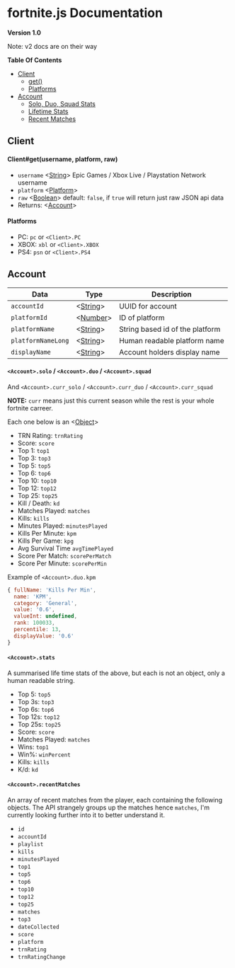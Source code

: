 # fortnite.js Documentation
**Version 1.0**

Note: v2 docs are on their way

**Table Of Contents**
- [Client](#Client)
    * [get()](#clientgetusernameplatformraw)
    * [Platforms](#platforms)
- [Account](#Account)
    * [Solo, Duo, Squad Stats](#accountsoloaccountduoaccountsquad)
    * [Lifetime Stats](#accountstats)
    * [Recent Matches](#accountrecentmatches)

## Client

#### Client#get(username, platform, raw)
- `username` <[String]> Epic Games / Xbox Live / Playstation Network username
- `platform` <[Platform]>
- `raw` <[Boolean]> default: `false`, if `true` will return just raw JSON api data
- Returns: <[Account]>

#### Platforms
- PC: `pc` or `<Client>.PC`
- XBOX: `xbl` or `<Client>.XBOX`
- PS4: `psn` or `<Client>.PS4`

## Account

| Data               | Type       | Description                     |
|--------------------|------------|---------------------------------|
| `accountId`        | <[String]> | UUID for account                |
| `platformId`       | <[Number]> | ID of platform                  |
| `platformName`     | <[String]> | String based id of the platform |
| `platformNameLong` | <[String]> | Human readable platform name    |
| `displayName`      | <[String]> | Account holders display name    |

#### `<Account>.solo` / `<Account>.duo` / `<Account>.squad`
And `<Account>.curr_solo` / `<Account>.curr_duo` / `<Account>.curr_squad`

**NOTE:** `curr` means just this current season while the rest is your whole fortnite carreer.

Each one below is an <[Object]>
- TRN Rating: `trnRating`
- Score: `score` 
- Top 1: `top1` 
- Top 3: `top3` 
- Top 5: `top5` 
- Top 6: `top6` 
- Top 10: `top10` 
- Top 12: `top12` 
- Top 25: `top25` 
- Kill / Death: `kd` 
- Matches Played: `matches` 
- Kills: `kills` 
- Minutes Played: `minutesPlayed` 
- Kills Per Minute: `kpm` 
- Kills Per Game: `kpg` 
- Avg Survival Time `avgTimePlayed` 
- Score Per Match: `scorePerMatch` 
- Score Per Minute: `scorePerMin`

Example of `<Account>.duo.kpm`
```js
{ fullName: 'Kills Per Min',
  name: 'KPM',
  category: 'General',
  value: '0.6',
  valueInt: undefined,
  rank: 100033,
  percentile: 13,
  displayValue: '0.6'
}
```

#### `<Account>.stats`
A summarised life time stats of the above, but each is not an object, only a human readable string.
- Top 5: `top5`
- Top 3s: `top3` 
- Top 6s: `top6`
- Top 12s: `top12`
- Top 25s: `top25`
- Score: `score`
- Matches Played: `matches`
- Wins: `top1`
- Win%: `winPercent`
- Kills: `kills`
- K/d: `kd`

#### `<Account>.recentMatches`
An array of recent matches from the player, each containing the following objects. The API strangely groups up the matches hence `matches`, I'm currently looking further into it to better understand it.
- `id`
- `accountId`
- `playlist`
- `kills`
- `minutesPlayed`
- `top1`
- `top5`
- `top6`
- `top10`
- `top12`
- `top25`
- `matches`
- `top3`
- `dateCollected`
- `score`
- `platform`
- `trnRating`
- `trnRatingChange`


[String]: https://developer.mozilla.org/en-US/docs/Web/JavaScript/Reference/Global_Objects/String "String"
[Object]: https://developer.mozilla.org/en-US/docs/Web/JavaScript/Reference/Global_Objects/Object "Object"
[Array]: https://developer.mozilla.org/en-US/docs/Web/JavaScript/Reference/Global_Objects/Array "Array"
[Number]: https://developer.mozilla.org/en-US/docs/Web/JavaScript/Data_structures#Number_type "Number"
[Map]: https://developer.mozilla.org/en-US/docs/Web/JavaScript/Reference/Global_Objects/Map "Map"
[Boolean]: https://developer.mozilla.org/en-US/docs/Web/JavaScript/Reference/Global_Objects/Boolean "Boolean"

[Account]: #account "Account"
[Client]: #client "Client"
[Platform]: #platforms "Platform"